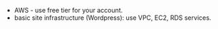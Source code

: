 - AWS - use free tier for your account.
- basic site infrastructure (Wordpress): use VPC, EC2, RDS services.
